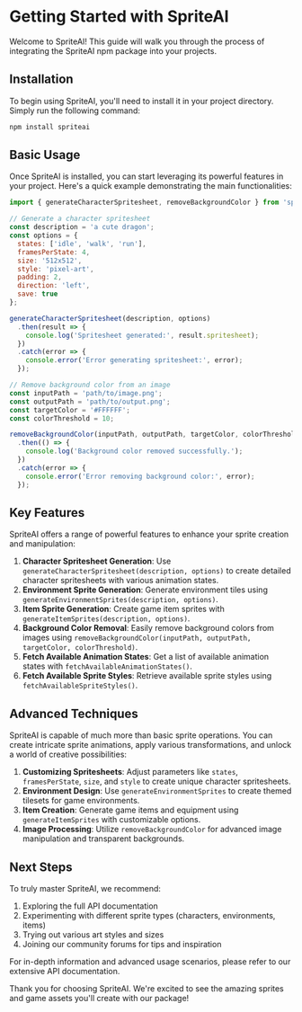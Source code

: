 # Getting Started with SpriteAI

Welcome to SpriteAI! This guide will walk you through the process of integrating the SpriteAI npm package into your projects.

## Installation

To begin using SpriteAI, you'll need to install it in your project directory. Simply run the following command:

```bash
npm install spriteai
```

## Basic Usage

Once SpriteAI is installed, you can start leveraging its powerful features in your project. Here's a quick example demonstrating the main functionalities:

```javascript
import { generateCharacterSpritesheet, removeBackgroundColor } from 'spriteai';

// Generate a character spritesheet
const description = 'a cute dragon';
const options = {
  states: ['idle', 'walk', 'run'],
  framesPerState: 4,
  size: '512x512',
  style: 'pixel-art',
  padding: 2,
  direction: 'left',
  save: true
};

generateCharacterSpritesheet(description, options)
  .then(result => {
    console.log('Spritesheet generated:', result.spritesheet);
  })
  .catch(error => {
    console.error('Error generating spritesheet:', error);
  });

// Remove background color from an image
const inputPath = 'path/to/image.png';
const outputPath = 'path/to/output.png';
const targetColor = '#FFFFFF';
const colorThreshold = 10;

removeBackgroundColor(inputPath, outputPath, targetColor, colorThreshold)
  .then(() => {
    console.log('Background color removed successfully.');
  })
  .catch(error => {
    console.error('Error removing background color:', error);
  });
```

## Key Features

SpriteAI offers a range of powerful features to enhance your sprite creation and manipulation:

1. **Character Spritesheet Generation**: Use `generateCharacterSpritesheet(description, options)` to create detailed character spritesheets with various animation states.
2. **Environment Sprite Generation**: Generate environment tiles using `generateEnvironmentSprites(description, options)`.
3. **Item Sprite Generation**: Create game item sprites with `generateItemSprites(description, options)`.
4. **Background Color Removal**: Easily remove background colors from images using `removeBackgroundColor(inputPath, outputPath, targetColor, colorThreshold)`.
5. **Fetch Available Animation States**: Get a list of available animation states with `fetchAvailableAnimationStates()`.
6. **Fetch Available Sprite Styles**: Retrieve available sprite styles using `fetchAvailableSpriteStyles()`.

## Advanced Techniques

SpriteAI is capable of much more than basic sprite operations. You can create intricate sprite animations, apply various transformations, and unlock a world of creative possibilities:

1. **Customizing Spritesheets**: Adjust parameters like `states`, `framesPerState`, `size`, and `style` to create unique character spritesheets.
2. **Environment Design**: Use `generateEnvironmentSprites` to create themed tilesets for game environments.
3. **Item Creation**: Generate game items and equipment using `generateItemSprites` with customizable options.
4. **Image Processing**: Utilize `removeBackgroundColor` for advanced image manipulation and transparent backgrounds.

## Next Steps

To truly master SpriteAI, we recommend:

1. Exploring the full API documentation
2. Experimenting with different sprite types (characters, environments, items)
3. Trying out various art styles and sizes
4. Joining our community forums for tips and inspiration

For in-depth information and advanced usage scenarios, please refer to our extensive API documentation.

Thank you for choosing SpriteAI. We're excited to see the amazing sprites and game assets you'll create with our package!
